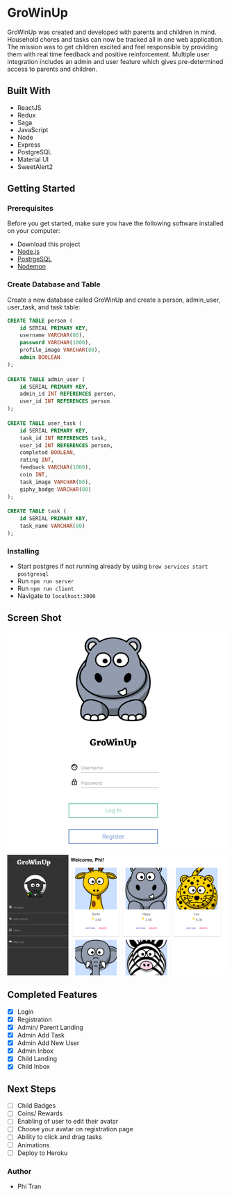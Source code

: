 # GroWinUp
GroWinUp was created and developed with parents and children in mind.  Household chores and tasks can now be tracked all in one web application.  The mission was to get children excited and feel responsible by providing them with real time feedback and positive reinforcement. Multiple user integration includes an admin and user feature which gives pre-determined access to parents and children.

## Built With

* ReactJS
* Redux
* Saga
* JavaScript
* Node
* Express
* PostgreSQL
* Material UI
* SweetAlert2

## Getting Started

### Prerequisites

Before you get started, make sure you have the following software installed on your computer:

- Download this project
- [Node.js](https://nodejs.org/en/)
- [PostrgeSQL](https://www.postgresql.org/)
- [Nodemon](https://nodemon.io/)

### Create Database and Table
Create a new database called GroWinUp and create a person, admin_user, user_task, and task table:

```SQL
CREATE TABLE person (
    id SERIAL PRIMARY KEY,
    username VARCHAR(80),
    password VARCHAR(1000),
    profile_image VARCHAR(80),
    admin BOOLEAN
);

CREATE TABLE admin_user (
    id SERIAL PRIMARY KEY,
    admin_id INT REFERENCES person,
    user_id INT REFERENCES person
);

CREATE TABLE user_task (
    id SERIAL PRIMARY KEY,
    task_id INT REFERENCES task,
    user_id INT REFERENCES person,
    completed BOOLEAN,
    rating INT,
    feedback VARCHAR(1000),
    coin INT,
    task_image VARCHAR(80),
    giphy_badge VARCHAR(80)
);

CREATE TABLE task (
    id SERIAL PRIMARY KEY,
    task_name VARCHAR(80)
);
```

### Installing
* Start postgres if not running already by using `brew services start postgresql`
* Run `npm run server`
* Run `npm run client`
* Navigate to `localhost:3000`

## Screen Shot
![Login](wireframes/loginPage.png)
![Dashboard](wireframes/dashboard.png)

## Completed Features
- [x] Login
- [x] Registration
- [x] Admin/ Parent Landing
- [x] Admin Add Task
- [x] Admin Add New User
- [x] Admin Inbox
- [x] Child Landing
- [x] Child Inbox

## Next Steps
- [ ] Child Badges
- [ ] Coins/ Rewards
- [ ] Enabling of user to edit their avatar
- [ ] Choose your avatar on registration page
- [ ] Ability to click and drag tasks
- [ ] Animations
- [ ] Deploy to Heroku

### Author
* Phi Tran



